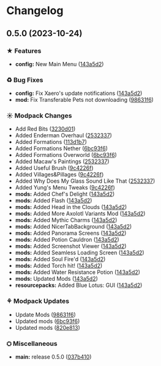 # Changelog

## 0.5.0 (2023-10-24)


### ★ Features

* **config:** New Main Menu ([143a5d2](https://github.com/tazta2ra/bluelotus-beyond/commit/143a5d24aa310abc5810b500eda66ff490581c16))


### ♻ Bug Fixes

* **config:** Fix Xaero's update notifications ([143a5d2](https://github.com/tazta2ra/bluelotus-beyond/commit/143a5d24aa310abc5810b500eda66ff490581c16))
* **mod:** Fix Transferable Pets not downloading ([98631f6](https://github.com/tazta2ra/bluelotus-beyond/commit/98631f6779a507858af6301fd2ef529ded8b983b))


### ☀ Modpack Changes

* Add Red Bits ([3230d01](https://github.com/tazta2ra/bluelotus-beyond/commit/3230d01308afefe0dedf325abb6f40edaf0fafd8))
* Added Enderman Overhaul ([2532337](https://github.com/tazta2ra/bluelotus-beyond/commit/2532337ef050d6ceadd0edefe12a1a7aae76258b))
* Added Formations ([113d1b7](https://github.com/tazta2ra/bluelotus-beyond/commit/113d1b7f53f50c66ead9846139d1a48f7583b0d7))
* Added Formations Nether ([6bc93f6](https://github.com/tazta2ra/bluelotus-beyond/commit/6bc93f6e718ec3f7e87cfa91f2fbb1fe2d04ed3e))
* Added Formations Overworld ([6bc93f6](https://github.com/tazta2ra/bluelotus-beyond/commit/6bc93f6e718ec3f7e87cfa91f2fbb1fe2d04ed3e))
* Added Macaw's Paintings ([2532337](https://github.com/tazta2ra/bluelotus-beyond/commit/2532337ef050d6ceadd0edefe12a1a7aae76258b))
* Added Useful Brush ([9c4226f](https://github.com/tazta2ra/bluelotus-beyond/commit/9c4226fa650e71af3579bcf62404b36f6d0ed15c))
* Added Villages&Pillages ([9c4226f](https://github.com/tazta2ra/bluelotus-beyond/commit/9c4226fa650e71af3579bcf62404b36f6d0ed15c))
* Added Why Does My Glass Sound Like That ([2532337](https://github.com/tazta2ra/bluelotus-beyond/commit/2532337ef050d6ceadd0edefe12a1a7aae76258b))
* Added Yung's Menu Tweaks ([9c4226f](https://github.com/tazta2ra/bluelotus-beyond/commit/9c4226fa650e71af3579bcf62404b36f6d0ed15c))
* **mods:** Added Chef's Delight ([143a5d2](https://github.com/tazta2ra/bluelotus-beyond/commit/143a5d24aa310abc5810b500eda66ff490581c16))
* **mods:** Added Flash ([143a5d2](https://github.com/tazta2ra/bluelotus-beyond/commit/143a5d24aa310abc5810b500eda66ff490581c16))
* **mods:** Added Head in the Clouds ([143a5d2](https://github.com/tazta2ra/bluelotus-beyond/commit/143a5d24aa310abc5810b500eda66ff490581c16))
* **mods:** Added More Axolotl Variants Mod ([143a5d2](https://github.com/tazta2ra/bluelotus-beyond/commit/143a5d24aa310abc5810b500eda66ff490581c16))
* **mods:** Added Mythic Charms ([143a5d2](https://github.com/tazta2ra/bluelotus-beyond/commit/143a5d24aa310abc5810b500eda66ff490581c16))
* **mods:** Added NicerTabBackground ([143a5d2](https://github.com/tazta2ra/bluelotus-beyond/commit/143a5d24aa310abc5810b500eda66ff490581c16))
* **mods:** Added Panorama Screens ([143a5d2](https://github.com/tazta2ra/bluelotus-beyond/commit/143a5d24aa310abc5810b500eda66ff490581c16))
* **mods:** Added Potion Cauldron ([143a5d2](https://github.com/tazta2ra/bluelotus-beyond/commit/143a5d24aa310abc5810b500eda66ff490581c16))
* **mods:** Added Screenshot Viewer ([143a5d2](https://github.com/tazta2ra/bluelotus-beyond/commit/143a5d24aa310abc5810b500eda66ff490581c16))
* **mods:** Added Seamless Loading Screen ([143a5d2](https://github.com/tazta2ra/bluelotus-beyond/commit/143a5d24aa310abc5810b500eda66ff490581c16))
* **mods:** Added Soul Fire'd ([143a5d2](https://github.com/tazta2ra/bluelotus-beyond/commit/143a5d24aa310abc5810b500eda66ff490581c16))
* **mods:** Added Torch hit! ([143a5d2](https://github.com/tazta2ra/bluelotus-beyond/commit/143a5d24aa310abc5810b500eda66ff490581c16))
* **mods:** Added Water Resistance Potion ([143a5d2](https://github.com/tazta2ra/bluelotus-beyond/commit/143a5d24aa310abc5810b500eda66ff490581c16))
* **mods:** Updated Mods ([143a5d2](https://github.com/tazta2ra/bluelotus-beyond/commit/143a5d24aa310abc5810b500eda66ff490581c16))
* **resourcepacks:** Added Blue Lotus: GUI ([143a5d2](https://github.com/tazta2ra/bluelotus-beyond/commit/143a5d24aa310abc5810b500eda66ff490581c16))


### ⚘ Modpack Updates

* Update Mods ([98631f6](https://github.com/tazta2ra/bluelotus-beyond/commit/98631f6779a507858af6301fd2ef529ded8b983b))
* Updated mods ([6bc93f6](https://github.com/tazta2ra/bluelotus-beyond/commit/6bc93f6e718ec3f7e87cfa91f2fbb1fe2d04ed3e))
* Updated mods ([820e813](https://github.com/tazta2ra/bluelotus-beyond/commit/820e8135be842c9727820467f78d3ed88a917fe2))


### ⛭ Miscellaneous

* **main:** release 0.5.0 ([037b410](https://github.com/tazta2ra/bluelotus-beyond/commit/037b4105513c6a89423a7edef04d4e43ab346d39))
